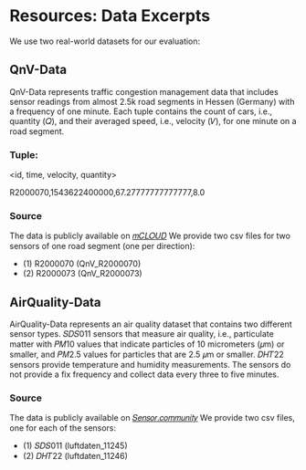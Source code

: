 # Resources: Data Excerpts  

We use two real-world datasets for our evaluation:

## QnV-Data 

QnV-Data represents traffic congestion management
data that includes sensor readings from almost 2.5k road segments
in Hessen (Germany) with a frequency of one minute. Each tuple
contains the count of cars, i.e., quantity (𝑄), and their averaged
speed, i.e., velocity (𝑉), for one minute on a road segment. 

### Tuple: 
<id, time, velocity, quantity>

R2000070,1543622400000,67.27777777777777,8.0

### Source
The data is publicly available on [𝑚𝐶𝐿𝑂𝑈𝐷](https://www.mcloud.de/web/guest/suche/-/results/filter/latest/provider%3AHessen+Mobil+-+Stra%C3%9Fen-+und+Verkehrsmanagement/0/detail/_mcloudde_mdmgeschwindigkeitsdatenhessen) 
We provide two csv files for two sensors of one road segment (one per direction):

- (1) R2000070 (QnV_R2000070)
- (2) R2000073 (QnV_R2000073)

## AirQuality-Data 

AirQuality-Data represents an air quality dataset that
contains two different sensor types. 𝑆𝐷𝑆011 sensors that measure
air quality, i.e., particulate matter with 𝑃𝑀10 values that indicate
particles of 10 micrometers (𝜇m) or smaller, and 𝑃𝑀2.5 values for
particles that are 2.5 𝜇m or smaller. 𝐷𝐻𝑇22 sensors provide temperature 
and humidity measurements. The sensors do not provide
a fix frequency and collect data every three to five minutes. 

### Source
The data is publicly available on [𝑆𝑒𝑛𝑠𝑜𝑟.𝑐𝑜𝑚𝑚𝑢𝑛𝑖𝑡𝑦](https://sensor.community/de/)
We provide two csv files, one for each of the sensors:

- (1) 𝑆𝐷𝑆011 (luftdaten_11245)
- (2) 𝐷𝐻𝑇22 (luftdaten_11246)

